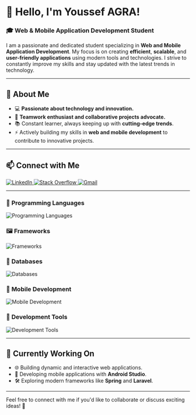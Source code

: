 # 👋 Hello, I'm Youssef AGRA!  

### 🎓 **Web & Mobile Application Development Student**  

I am a passionate and dedicated student specializing in **Web and Mobile Application Development**. My focus is on creating **efficient**, **scalable**, and **user-friendly applications** using modern tools and technologies. I strive to constantly improve my skills and stay updated with the latest trends in technology.  

---

## 🌟 **About Me**  
- 💻 **Passionate about technology and innovation.**  
- 🤝 **Teamwork enthusiast and collaborative projects advocate.**  
- 📚 Constant learner, always keeping up with **cutting-edge trends**.  
- ⚡ Actively building my skills in **web and mobile development** to contribute to innovative projects.  

---

## 📫 **Connect with Me**  
<p align="left">
  <a href="https://www.linkedin.com/in/youssef-a-65248b1b6/">
    <img src="https://skillicons.dev/icons?i=linkedin" alt="LinkedIn" />
  </a>
  <a href="https://stackoverflow.com/users/29004267/youssef-agra">
    <img src="https://skillicons.dev/icons?i=stackoverflow" alt="Stack Overflow" />
  </a>
  <a href="mailto:youssefagra3@gmail.com">
    <img src="https://skillicons.dev/icons?i=gmail" alt="Gmail" />
  </a>
</p>

---

### 🚀 **Programming Languages**  
<p align="left">
  <img src="https://skillicons.dev/icons?i=html,css,javascript,c,cpp,php,java" alt="Programming Languages" />
</p>

### 🖼️ **Frameworks**  
<p align="left">
  <img src="https://skillicons.dev/icons?i=bootstrap,laravel,spring,dotnet" alt="Frameworks" />
</p>

### 💾 **Databases**  
<p align="left">
  <img src="https://skillicons.dev/icons?i=mysql" alt="Databases" />
</p>

### 📱 **Mobile Development**  
<p align="left">
  <img src="https://skillicons.dev/icons?i=androidstudio,java,firebase" alt="Mobile Development" />
</p>

### 🔧 **Development Tools**  
<p align="left">
  <img src="https://skillicons.dev/icons?i=vscode,git,github,eclipse,notion,linux" alt="Development Tools" />
</p>

---

## 🌟 **Currently Working On**  
- 🌐 Building dynamic and interactive web applications.  
- 📱 Developing mobile applications with **Android Studio**.  
- 🛠️ Exploring modern frameworks like **Spring** and **Laravel**.  

---

Feel free to connect with me if you'd like to collaborate or discuss exciting ideas! 🚀  
